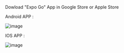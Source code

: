 Dowload "Expo Go" App in Google Store or Apple Store

Android APP : 

![image](https://github.com/GarwaYyZ/react-native-todolist/assets/89141017/be811dc8-cf15-4de8-b89c-e26d3100a7db)

IOS APP : 

![image](https://github.com/GarwaYyZ/react-native-todolist/assets/89141017/05ff5613-993d-4ee6-8887-f9b6705de970)
